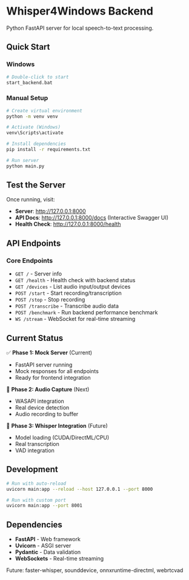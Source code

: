 # Whisper4Windows Backend

Python FastAPI server for local speech-to-text processing.

## Quick Start

### Windows
```bash
# Double-click to start
start_backend.bat
```

### Manual Setup
```bash
# Create virtual environment
python -m venv venv

# Activate (Windows)
venv\Scripts\activate

# Install dependencies
pip install -r requirements.txt

# Run server
python main.py
```

## Test the Server

Once running, visit:
- **Server**: http://127.0.0.1:8000
- **API Docs**: http://127.0.0.1:8000/docs (Interactive Swagger UI)
- **Health Check**: http://127.0.0.1:8000/health

## API Endpoints

### Core Endpoints
- `GET /` - Server info
- `GET /health` - Health check with backend status
- `GET /devices` - List audio input/output devices
- `POST /start` - Start recording/transcription
- `POST /stop` - Stop recording
- `POST /transcribe` - Transcribe audio data
- `POST /benchmark` - Run backend performance benchmark
- `WS /stream` - WebSocket for real-time streaming

## Current Status

✅ **Phase 1: Mock Server** (Current)
- FastAPI server running
- Mock responses for all endpoints
- Ready for frontend integration

🚧 **Phase 2: Audio Capture** (Next)
- WASAPI integration
- Real device detection
- Audio recording to buffer

🚧 **Phase 3: Whisper Integration** (Future)
- Model loading (CUDA/DirectML/CPU)
- Real transcription
- VAD integration

## Development

```bash
# Run with auto-reload
uvicorn main:app --reload --host 127.0.0.1 --port 8000

# Run with custom port
uvicorn main:app --port 8001
```

## Dependencies

- **FastAPI** - Web framework
- **Uvicorn** - ASGI server
- **Pydantic** - Data validation
- **WebSockets** - Real-time streaming

Future: faster-whisper, sounddevice, onnxruntime-directml, webrtcvad









